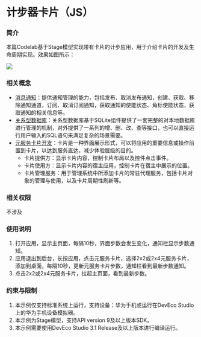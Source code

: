 # 计步器卡片（JS）

### 简介
本篇Codelab基于Stage模型实现带有卡片的计步应用，用于介绍卡片的开发及生命周期实现。效果如图所示：

![](screenshots/device/StepCard.gif)

### 相关概念

- [消息通知](https://developer.harmonyos.com/cn/docs/documentation/doc-guides-V3/text-notification-0000001478340981-V3?catalogVersion=V3)：提供通知管理的能力，包括发布、取消发布通知，创建、获取、移除通知通道，订阅、取消订阅通知，获取通知的使能状态、角标使能状态，获取通知的相关信息等。
- [关系型数据库](https://developer.harmonyos.com/cn/docs/documentation/doc-guides-V3/data-persistence-by-rdb-store-0000001505752421-V3?catalogVersion=V3)：关系型数据库基于SQLite组件提供了一套完整的对本地数据库进行管理的机制，对外提供了一系列的增、删、改、查等接口，也可以直接运行用户输入的SQL语句来满足复杂的场景需要。
- [元服务卡片开发](https://developer.harmonyos.com/cn/docs/documentation/doc-guides-V3/js-ui-widget-development-0000001535946225-V3?catalogVersion=V3)：卡片是一种界面展示形式，可以将应用的重要信息或操作前置到卡片，以达到服务直达，减少体验层级的目的。
  - 卡片提供方：显示卡片内容，控制卡片布局以及控件点击事件。
  - 卡片使用方：显示卡片内容的宿主应用，控制卡片在宿主中展示的位置。
  - 卡片管理服务：用于管理系统中所添加卡片的常驻代理服务，包括卡片对象的管理与使用，以及卡片周期性刷新等。



### 相关权限

不涉及

### 使用说明

1. 打开应用，显示主页面，每隔10秒，界面步数会发生变化，通知栏显示步数通知。
2. 应用退出到后台，长按应用，点击元服务卡片，选择2x2或2x4元服务卡片，添加到桌面，每隔10秒，更新元服务卡片步数，通知栏看到最新步数通知。
3. 点击2x2或2x4元服务卡片，拉起主页面，看到最新步数。

### 约束与限制

1. 本示例仅支持标准系统上运行，支持设备：华为手机或运行在DevEco Studio上的华为手机设备模拟器。
2. 本示例为Stage模型，支持API version 9及以上版本SDK。
3. 本示例需要使用DevEco Studio 3.1 Release及以上版本进行编译运行。

